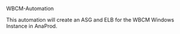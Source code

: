 WBCM-Automation

This automation will create an ASG and ELB for the WBCM Windows Instance in AnaProd.


